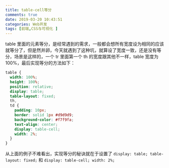 ```yaml
---
title: table-cell等分
comments: true
date: 2019-03-20 10:43:51
categories: Web开发
tags: [前端,CSS与可视化 ]
---
```


table 里面的元素等分，是经常遇到的需求，一般都会想所有宽度设为相同的应该就等分了，但是然并卵，今天就遇到了这种坑，就算设了宽度一致，还是没有等分，场景是这样的，一个 tr 里面第一个 th 的宽度跟其他不一样，table 宽度为 100%，最后实现等分的方法如下：

<!--more-->

```scss
table {
  width: 100%;
  height: 100%;
  position: relative;
  display: table;
  table-layout: fixed;
  th,
  td {
    padding: 10px;
    border: solid 1px #d9d9d9;
    background-color: #f7f9fa;
    text-align: center;
    display: table-cell;
    width: 2%;
  }
}
```

从上面的例子不难看出，实现等分的秘诀就在于设置了 `display: table; table-layout: fixed;` 和 `display: table-cell; width: 2%;`
